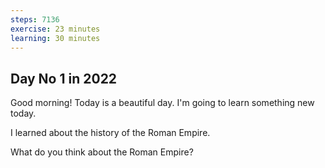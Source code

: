 ```yaml
---
steps: 7136
exercise: 23 minutes
learning: 30 minutes
---
```

## Day No 1 in 2022
Good morning! Today is a beautiful day.
I'm going to learn something new today.

I learned about the history of the Roman Empire.

What do you think about the Roman Empire?
